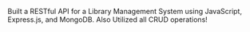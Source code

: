 Built a RESTful API for a Library Management System using JavaScript, Express.js, and MongoDB. Also Utilized all CRUD operations!